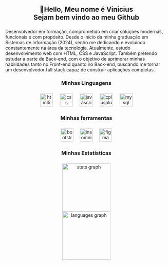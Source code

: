 <h2 align="center">👋Hello, Meu nome é Vinicius<br>Sejam bem vindo ao meu Github</h2>

###

<p align="left">Desenvolvedor em formação, comprometido em criar soluções modernas, funcionais e com propósito. Desde o início da minha graduação em Sistemas de Informação (2024), venho me dedicando e evoluindo constantemente na área da tecnologia. Atualmente, estudo desenvolvimento web com HTML, CSS e JavaScript. Também pretendo estudar a parte de Back-end, com o objetivo de aprimorar minhas habilidades tanto no Front-end quanto no Back-end, buscando me tornar um desenvolvedor full stack capaz de construir aplicações completas.</p>

###

<h3 align="center">Minhas Linguagens</h3>

###

<div align="center">
  <img src="https://cdn.simpleicons.org/html5/E34F26" height="40" alt="html5 logo"  />
  <img width="14" />
  <img src="https://skillicons.dev/icons?i=css" height="40" alt="css logo"  />
  <img width="14" />
  <img src="https://skillicons.dev/icons?i=js" height="40" alt="javascript logo"  />
  <img width="14" />
  <img src="https://cdn.jsdelivr.net/gh/devicons/devicon/icons/cplusplus/cplusplus-original.svg" height="40" alt="cplusplus logo"  />
  <img width="14" />
  <img src="https://cdn.jsdelivr.net/gh/devicons/devicon/icons/mysql/mysql-original.svg" height="40" alt="mysql logo"  />
</div>

###

<h3 align="center">Minhas ferramentas</h3>

###

<div align="center">
  <img src="https://cdn.jsdelivr.net/gh/devicons/devicon/icons/bootstrap/bootstrap-original.svg" height="40" alt="bootstrap logo"  />
  <img width="12" />
  <img src="https://cdn.jsdelivr.net/gh/devicons/devicon/icons/insomnia/insomnia-original.svg" height="40" alt="insomnia logo"  />
  <img width="12" />
  <img src="https://cdn.jsdelivr.net/gh/devicons/devicon/icons/figma/figma-original.svg" height="40" alt="figma logo"  />
</div>

###

<h3 align="center">Minhas Estatísticas</h3>

###

<div align="center">
  <img src="https://github-readme-stats.vercel.app/api?username=ViniciusSavianDeArruda&hide_title=false&hide_rank=false&show_icons=true&include_all_commits=true&count_private=true&disable_animations=false&theme=dracula&locale=en&hide_border=false&order=1" height="150" alt="stats graph" /> <br>
  <img src="https://github-readme-stats.vercel.app/api/top-langs?username=ViniciusSavianDeArruda&locale=en&hide_title=false&layout=compact&card_width=320&langs_count=12&theme=gruvbox&hide_border=false&order=2" height="150" alt="languages graph"  />
</div>

###
